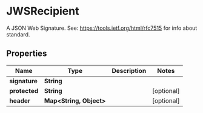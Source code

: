 

# JWSRecipient

A JSON Web Signature. See: https://tools.ietf.org/html/rfc7515 for info about standard.

## Properties

| Name | Type | Description | Notes |
|------------ | ------------- | ------------- | -------------|
|**signature** | **String** |  |  |
|**protected** | **String** |  |  [optional] |
|**header** | **Map&lt;String, Object&gt;** |  |  [optional] |



